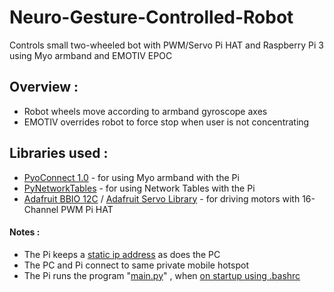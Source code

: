 # Neuro-Gesture-Controlled-Robot
Controls small two-wheeled bot with PWM/Servo Pi HAT and Raspberry Pi 3 using Myo armband and EMOTIV EPOC

## Overview :
* Robot wheels move according to armband gyroscope axes
* EMOTIV overrides robot to force stop when user is not concentrating

## Libraries used :
*  [PyoConnect 1.0](http://www.fernandocosentino.net/pyoconnect/) - for using Myo armband with the Pi
*  [PyNetworkTables](https://github.com/robotpy/pynetworktables) - for using Network Tables with the Pi
*  [Adafruit BBIO 12C](https://learn.adafruit.com/setting-up-io-python-library-on-beaglebone-black/i2c) / [Adafruit Servo Library](https://github.com/adafruit/Adafruit-PWM-Servo-Driver-Library) - for driving motors with 16-Channel PWM Pi HAT

#### Notes :
* The Pi keeps a [static ip address](http://www.circuitbasics.com/how-to-set-up-a-static-ip-on-the-raspberry-pi/) as does the PC
* The PC and Pi connect to same private mobile hotspot
* The Pi runs the program "[main.py](https://github.com/mkazazic2001/Neuro-Gesture-Controlled-Robot/tree/master/Rasp-Pi)" , when [on startup using .bashrc](https://www.dexterindustries.com/howto/run-a-program-on-your-raspberry-pi-at-startup/#bash)
